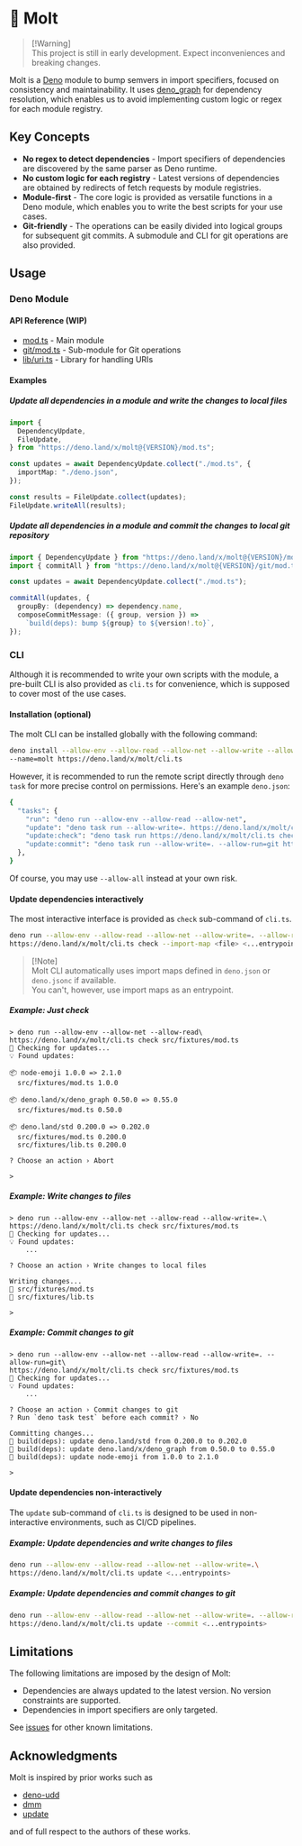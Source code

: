 # 🦕 Molt

> [!Warning]\
> This project is still in early development. Expect inconveniences and breaking
> changes.

Molt is a [Deno] module to bump semvers in import specifiers, focused on
consistency and maintainability. It uses [deno_graph] for dependency resolution,
which enables us to avoid implementing custom logic or regex for each module
registry.

## Key Concepts

- **No regex to detect dependencies** - Import specifiers of dependencies are
  discovered by the same parser as Deno runtime.
- **No custom logic for each registry** - Latest versions of dependencies are
  obtained by redirects of fetch requests by module registries.
- **Module-first** - The core logic is provided as versatile functions in a Deno
  module, which enables you to write the best scripts for your use cases.
- **Git-friendly** - The operations can be easily divided into logical groups
  for subsequent git commits. A submodule and CLI for git operations are also
  provided.

## Usage

### Deno Module

#### API Reference (WIP)

- [mod.ts](https://deno.land/x/molt/mod.ts) - Main module
- [git/mod.ts](https://deno.land/x/molt/git/mod.ts) - Sub-module for Git
  operations
- [lib/uri.ts](https://deno.land/x/molt/lib/uri.ts) - Library for handling URIs

#### Examples

##### Update all dependencies in a module and write the changes to local files

```ts
import {
  DependencyUpdate,
  FileUpdate,
} from "https://deno.land/x/molt@{VERSION}/mod.ts";

const updates = await DependencyUpdate.collect("./mod.ts", {
  importMap: "./deno.json",
});

const results = FileUpdate.collect(updates);
FileUpdate.writeAll(results);
```

##### Update all dependencies in a module and commit the changes to local git repository

```ts
import { DependencyUpdate } from "https://deno.land/x/molt@{VERSION}/mod.ts";
import { commitAll } from "https://deno.land/x/molt@{VERSION}/git/mod.ts";

const updates = await DependencyUpdate.collect("./mod.ts");

commitAll(updates, {
  groupBy: (dependency) => dependency.name,
  composeCommitMessage: ({ group, version }) =>
    `build(deps): bump ${group} to ${version!.to}`,
});
```

### CLI

Although it is recommended to write your own scripts with the module, a
pre-built CLI is also provided as `cli.ts` for convenience, which is supposed to
cover most of the use cases.

#### Installation (optional)

The molt CLI can be installed globally with the following command:

```sh
deno install --allow-env --allow-read --allow-net --allow-write --allow-run=git\
--name=molt https://deno.land/x/molt/cli.ts
```

However, it is recommended to run the remote script directly through `deno task`
for more precise control on permissions. Here's an example `deno.json`:

```sh
{
  "tasks": {
    "run": "deno run --allow-env --allow-read --allow-net",
    "update": "deno task run --allow-write=. https://deno.land/x/molt/cli.ts update",
    "update:check": "deno task run https://deno.land/x/molt/cli.ts check",
    "update:commit": "deno task run --allow-write=. --allow-run=git https://deno.land/x/molt/cli.ts update --commit",
  },
}
```

Of course, you may use `--allow-all` instead at your own risk.

#### Update dependencies interactively

The most interactive interface is provided as `check` sub-command of `cli.ts`.

```sh
deno run --allow-env --allow-read --allow-net --allow-write=. --allow-run=git\
https://deno.land/x/molt/cli.ts check --import-map <file> <...entrypoints>
```

> [!Note]\
> Molt CLI automatically uses import maps defined in `deno.json` or `deno.jsonc`
> if available.\
> You can't, however, use import maps as an entrypoint.

##### Example: Just check

```
> deno run --allow-env --allow-net --allow-read\
https://deno.land/x/molt/cli.ts check src/fixtures/mod.ts 
🔎 Checking for updates...
💡 Found updates:

📦 node-emoji 1.0.0 => 2.1.0
  src/fixtures/mod.ts 1.0.0

📦 deno.land/x/deno_graph 0.50.0 => 0.55.0
  src/fixtures/mod.ts 0.50.0

📦 deno.land/std 0.200.0 => 0.202.0
  src/fixtures/mod.ts 0.200.0
  src/fixtures/lib.ts 0.200.0

? Choose an action › Abort

>
```

##### Example: Write changes to files

```
> deno run --allow-env --allow-net --allow-read --allow-write=.\
https://deno.land/x/molt/cli.ts check src/fixtures/mod.ts 
🔎 Checking for updates...
💡 Found updates:
    ...

? Choose an action › Write changes to local files

Writing changes...
💾 src/fixtures/mod.ts
💾 src/fixtures/lib.ts

>
```

##### Example: Commit changes to git

```
> deno run --allow-env --allow-net --allow-read --allow-write=. --allow-run=git\
https://deno.land/x/molt/cli.ts check src/fixtures/mod.ts 
🔎 Checking for updates...
💡 Found updates:
    ...

? Choose an action › Commit changes to git
? Run `deno task test` before each commit? › No

Committing changes...
📝 build(deps): update deno.land/std from 0.200.0 to 0.202.0
📝 build(deps): update deno.land/x/deno_graph from 0.50.0 to 0.55.0
📝 build(deps): update node-emoji from 1.0.0 to 2.1.0

>
```

#### Update dependencies non-interactively

The `update` sub-command of `cli.ts` is designed to be used in non-interactive
environments, such as CI/CD pipelines.

##### Example: Update dependencies and write changes to files

```sh
deno run --allow-env --allow-read --allow-net --allow-write=.\
https://deno.land/x/molt/cli.ts update <...entrypoints>
```

##### Example: Update dependencies and commit changes to git

```sh
deno run --allow-env --allow-read --allow-net --allow-write=. --allow-run=git\
https://deno.land/x/molt/cli.ts update --commit <...entrypoints>
```

## Limitations

The following limitations are imposed by the design of Molt:

- Dependencies are always updated to the latest version. No version constraints
  are supported.
- Dependencies in import specifiers are only targeted.

See [issues] for other known limitations.

## Acknowledgments

Molt is inspired by prior works such as

- [deno-udd](https://github.com/hayd/deno-udd)
- [dmm](https://github.com/drashland/dmm)
- [update](https://github.com/deaddeno/update)

and of full respect to the authors of these works.

<!-- Links -->

[Deno]: https://deno.land
[deno_graph]: https://github.com/denoland/deno_graph
[issues]: https://github.com/hasundue/molt/issues
